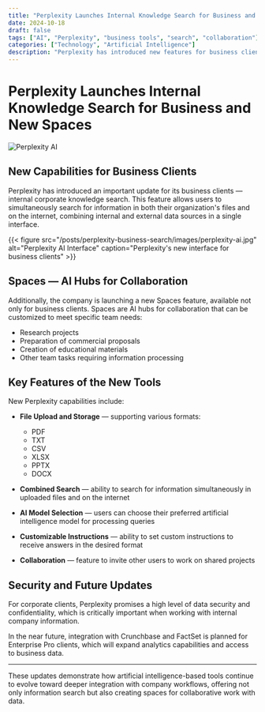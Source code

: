 ```yaml
---
title: "Perplexity Launches Internal Knowledge Search for Business and New Spaces"
date: 2024-10-18
draft: false
tags: ["AI", "Perplexity", "business tools", "search", "collaboration"]
categories: ["Technology", "Artificial Intelligence"]
description: "Perplexity has introduced new features for business clients, including internal corporate knowledge search and Spaces for team collaboration."
---
```


# Perplexity Launches Internal Knowledge Search for Business and New Spaces

![Perplexity AI](/posts/perplexity-business-search/images/perplexity-ai.jpg)

## New Capabilities for Business Clients

Perplexity has introduced an important update for its business clients — internal corporate knowledge search. This feature allows users to simultaneously search for information in both their organization's files and on the internet, combining internal and external data sources in a single interface.

{{< figure src="/posts/perplexity-business-search/images/perplexity-ai.jpg" alt="Perplexity AI Interface" caption="Perplexity's new interface for business clients" >}}

## Spaces — AI Hubs for Collaboration

Additionally, the company is launching a new Spaces feature, available not only for business clients. Spaces are AI hubs for collaboration that can be customized to meet specific team needs:

- Research projects
- Preparation of commercial proposals
- Creation of educational materials
- Other team tasks requiring information processing

## Key Features of the New Tools

New Perplexity capabilities include:

- **File Upload and Storage** — supporting various formats:
  - PDF
  - TXT
  - CSV
  - XLSX
  - PPTX
  - DOCX

- **Combined Search** — ability to search for information simultaneously in uploaded files and on the internet

- **AI Model Selection** — users can choose their preferred artificial intelligence model for processing queries

- **Customizable Instructions** — ability to set custom instructions to receive answers in the desired format

- **Collaboration** — feature to invite other users to work on shared projects

## Security and Future Updates

For corporate clients, Perplexity promises a high level of data security and confidentiality, which is critically important when working with internal company information.

In the near future, integration with Crunchbase and FactSet is planned for Enterprise Pro clients, which will expand analytics capabilities and access to business data.

---

These updates demonstrate how artificial intelligence-based tools continue to evolve toward deeper integration with company workflows, offering not only information search but also creating spaces for collaborative work with data. 